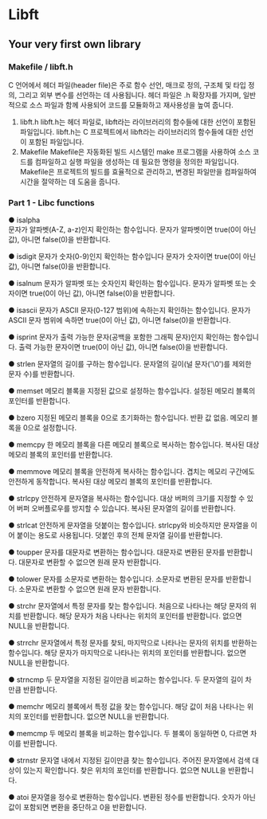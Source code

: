 # Libft
## Your very first own library

### Makefile /  libft.h
C 언어에서 헤더 파일(header file)은 주로 함수 선언, 매크로 정의, 구조체 및 타입 정의, 그리고 외부 변수를 선언하는 데 사용됩니다. 헤더 파일은 .h 확장자를 가지며, 일반적으로 소스 파일과 함께 사용되어 코드를 모듈화하고 재사용성을 높여 줍니다.
1. libft.h
libft.h는 헤더 파일로, libft라는 라이브러리의 함수들에 대한 선언이 포함된 파일입니다.
libft.h는 C 프로젝트에서 libft라는 라이브러리의 함수들에 대한 선언이 포함된 파일입니다.
2. Makefile
Makefile은 자동화된 빌드 시스템인 make 프로그램을 사용하여 소스 코드를 컴파일하고 실행 파일을 생성하는 데 필요한 명령을 정의한 파일입니다. Makefile은 프로젝트의 빌드를 효율적으로 관리하고, 변경된 파일만을 컴파일하여 시간을 절약하는 데 도움을 줍니다.


### Part 1 - Libc functions
● isalpha  
문자가 알파벳(A-Z, a-z)인지 확인하는 함수입니다.
문자가 알파벳이면 true(0이 아닌 값), 아니면 false(0)을 반환합니다.

● isdigit
문자가 숫자(0-9)인지 확인하는 함수입니다
문자가 숫자이면 true(0이 아닌 값), 아니면 false(0)을 반환합니다.

● isalnum
문자가 알파벳 또는 숫자인지 확인하는 함수입니다.
문자가 알파벳 또는 숫자이면 true(0이 아닌 값), 아니면 false(0)을 반환합니다.

● isascii
문자가 ASCII 문자(0-127 범위)에 속하는지 확인하는 함수입니다.
문자가 ASCII 문자 범위에 속하면 true(0이 아닌 값), 아니면 false(0)을 반환합니다.

● isprint
문자가 출력 가능한 문자(공백을 포함한 그래픽 문자)인지 확인하는 함수입니다.
출력 가능한 문자이면 true(0이 아닌 값), 아니면 false(0)을 반환합니다.

● strlen
문자열의 길이를 구하는 함수입니다.
문자열의 길이(널 문자('\0')를 제외한 문자 수)를 반환합니다.

● memset
메모리 블록을 지정된 값으로 설정하는 함수입니다.
설정된 메모리 블록의 포인터를 반환합니다.

● bzero
지정된 메모리 블록을 0으로 초기화하는 함수입니다.
반환 값 없음. 메모리 블록을 0으로 설정합니다.

● memcpy
한 메모리 블록을 다른 메모리 블록으로 복사하는 함수입니다.
복사된 대상 메모리 블록의 포인터를 반환합니다.

● memmove
메모리 블록을 안전하게 복사하는 함수입니다. 겹치는 메모리 구간에도 안전하게 동작합니다.
복사된 대상 메모리 블록의 포인터를 반환합니다.

● strlcpy
안전하게 문자열을 복사하는 함수입니다. 대상 버퍼의 크기를 지정할 수 있어 버퍼 오버플로우를 방지할 수 있습니다.
복사된 문자열의 길이를 반환합니다.

● strlcat
안전하게 문자열을 덧붙이는 함수입니다. strlcpy와 비슷하지만 문자열을 이어 붙이는 용도로 사용됩니다.
덧붙인 후의 전체 문자열 길이를 반환합니다.

● toupper
문자를 대문자로 변환하는 함수입니다.
대문자로 변환된 문자를 반환합니다. 대문자로 변환할 수 없으면 원래 문자 반환합니다.

● tolower
문자를 소문자로 변환하는 함수입니다.
소문자로 변환된 문자를 반환합니다. 소문자로 변환할 수 없으면 원래 문자 반환합니다.

● strchr
문자열에서 특정 문자를 찾는 함수입니다. 처음으로 나타나는 해당 문자의 위치를 반환합니다.
해당 문자가 처음 나타나는 위치의 포인터를 반환합니다. 없으면 NULL을 반환합니다.

● strrchr
문자열에서 특정 문자를 찾되, 마지막으로 나타나는 문자의 위치를 반환하는 함수입니다.
해당 문자가 마지막으로 나타나는 위치의 포인터를 반환합니다. 없으면 NULL을 반환합니다.

● strncmp
두 문자열을 지정된 길이만큼 비교하는 함수입니다.
두 문자열의 길이 차 만큼 반환합니다.

● memchr
메모리 블록에서 특정 값을 찾는 함수입니다.
해당 값이 처음 나타나는 위치의 포인터를 반환합니다. 없으면 NULL을 반환합니다.

● memcmp
두 메모리 블록을 비교하는 함수입니다.
두 블록이 동일하면 0, 다르면 차이를 반환합니다.

● strnstr
문자열 내에서 지정된 길이만큼 찾는 함수입니다. 주어진 문자열에서 검색 대상이 있는지 확인합니다.
찾은 위치의 포인터를 반환합니다. 없으면 NULL을 반환합니다.

● atoi
문자열을 정수로 변환하는 함수입니다.
변환된 정수를 반환합니다. 숫자가 아닌 값이 포함되면 변환을 중단하고 0을 반환합니다.